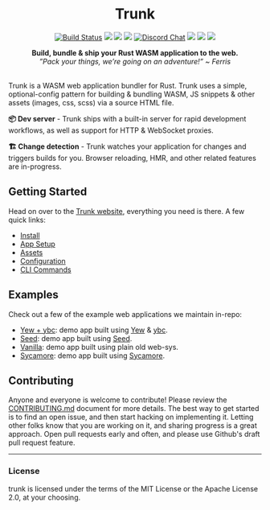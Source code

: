 <h1 align="center">Trunk</h1>
<div align="center">

[![Build Status](https://github.com/thedodd/trunk/workflows/ci/badge.svg?branch=master)](https://github.com/thedodd/trunk/actions)
[![](https://img.shields.io/crates/v/trunk.svg?color=brightgreen&style=flat-square)](https://crates.io/crates/trunk)
[![](https://img.shields.io/homebrew/v/trunk?color=brightgreen&style=flat-square)](https://formulae.brew.sh/formula/trunk)
![](https://img.shields.io/badge/license-MIT%2FApache--2.0-blue?style=flat-square)
[![Discord Chat](https://img.shields.io/discord/793890238267260958?logo=discord&style=flat-square)](https://discord.gg/JEPdBujTDr)
![](https://img.shields.io/crates/d/trunk?label=downloads%20%28crates.io%29&style=flat-square)
![](https://img.shields.io/github/downloads/thedodd/trunk/total?label=downloads%20%28GH%29&style=flat-square)
![](https://img.shields.io/homebrew/installs/dy/trunk?color=brightgreen&label=downloads%20%28brew%29&style=flat-square)

  <strong>
    Build, bundle & ship your Rust WASM application to the web.
  </strong>
  <br/>
  <i>
    ”Pack your things, we’re going on an adventure!” ~ Ferris
  </i>
</div>
<br/>

Trunk is a WASM web application bundler for Rust. Trunk uses a simple, optional-config pattern for building & bundling WASM, JS snippets & other assets (images, css, scss) via a source HTML file.

**📦 Dev server** - Trunk ships with a built-in server for rapid development workflows, as well as support for HTTP & WebSocket proxies.

**🏗 Change detection** - Trunk watches your application for changes and triggers builds for you. Browser reloading, HMR, and other related features are in-progress.

## Getting Started
Head on over to the [Trunk website](https://trunkrs.dev), everything you need is there. A few quick links:
- [Install](https://trunkrs.dev/#install)
- [App Setup](https://trunkrs.dev/#app-setup)
- [Assets](https://trunkrs.dev/assets/)
- [Configuration](https://trunkrs.dev/configuration/)
- [CLI Commands](https://trunkrs.dev/commands/)

## Examples
Check out a few of the example web applications we maintain in-repo:
- [Yew + ybc](./examples/yew/README.md): demo app built using [Yew](https://yew.rs) & [ybc](https://github.com/thedodd/ybc).
- [Seed](./examples/seed/README.md): demo app built using [Seed](https://seed-rs.org).
- [Vanilla](./examples/vanilla/README.md): demo app built using plain old web-sys.
- [Sycamore](./examples/sycamore/README.md): demo app built using [Sycamore](sycamore-rs.netlify.app/).

## Contributing
Anyone and everyone is welcome to contribute! Please review the [CONTRIBUTING.md](./CONTRIBUTING.md) document for more details. The best way to get started is to find an open issue, and then start hacking on implementing it. Letting other folks know that you are working on it, and sharing progress is a great approach. Open pull requests early and often, and please use Github's draft pull request feature.

---

### License
trunk is licensed under the terms of the MIT License or the Apache License 2.0, at your choosing.

